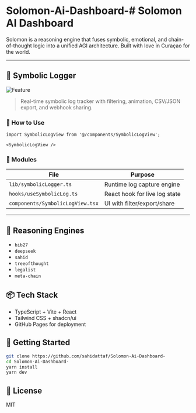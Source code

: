 # Solomon-Ai-Dashboard-# Solomon AI Dashboard

Solomon is a reasoning engine that fuses symbolic, emotional, and chain-of-thought logic into a unified AGI architecture. Built with love in Curaçao for the world.

---

## 🧠 Symbolic Logger

![Feature](https://img.shields.io/badge/Symbolic%20Logging-Enabled-10B981?style=for-the-badge&logo=logstash&logoColor=white)

> Real-time symbolic log tracker with filtering, animation, CSV/JSON export, and webhook sharing.

### 🔗 How to Use

```tsx
import SymbolicLogView from '@/components/SymbolicLogView';

<SymbolicLogView />
```

### 🔧 Modules

| File                            | Purpose                             |
|--------------------------------|-------------------------------------|
| `lib/symbolicLogger.ts`         | Runtime log capture engine          |
| `hooks/useSymbolicLog.ts`       | React hook for live log state       |
| `components/SymbolicLogView.tsx`| UI with filter/export/share         |

---

## 🔭 Reasoning Engines
- `bib27`
- `deepseek`
- `sahid`
- `treeofthought`
- `legalist`
- `meta-chain`

## 📦 Tech Stack
- TypeScript + Vite + React
- Tailwind CSS + shadcn/ui
- GitHub Pages for deployment

## 🚀 Getting Started
```bash
git clone https://github.com/sahidattaf/Solomon-Ai-Dashboard-
cd Solomon-Ai-Dashboard-
yarn install
yarn dev
```

## 📜 License
MIT
